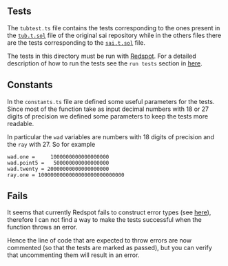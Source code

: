 ## Tests

The ```tubtest.ts``` file contains the tests corresponding to the ones present in the [```tub.t.sol```](https://github.com/makerdao/sai/blob/master/src/tub.t.sol) file of the original sai repository while in the others files there are the tests corresponding to the [```sai.t.sol```](https://github.com/makerdao/sai/blob/master/src/sai.t.sol) file.

The tests in this directory must be run with [Redspot](https://docs.patract.io/en/redspot/intro/overview). For a detailed description of how to run the tests see the ```run tests``` section in [here](https://github.com/stefano-mattiello/ink-sai#readme).

## Constants

In the ```constants.ts``` file are defined some useful parameters for the tests. Since most of the function take as input decimal numbers with 18 or 27 digits of precision we defined some parameters to keep the tests more readable.

In particular the ```wad``` variables are numbers with 18 digits of precision and the ```ray``` with 27. So for example

    wad.one =     1000000000000000000
    wad.point5 =   500000000000000000
    wad.twenty = 20000000000000000000
    ray.one = 1000000000000000000000000000
    
## Fails

It seems that currently Redspot fails to construct error types (see [here](https://github.com/patractlabs/redspot/issues/155)), therefore I can not find a way to make the tests successful when the function throws an error. 

Hence the line of code that are expected to throw errors are now commented (so that the tests are marked as passed), but you can verify that uncommenting them will result in an error.
